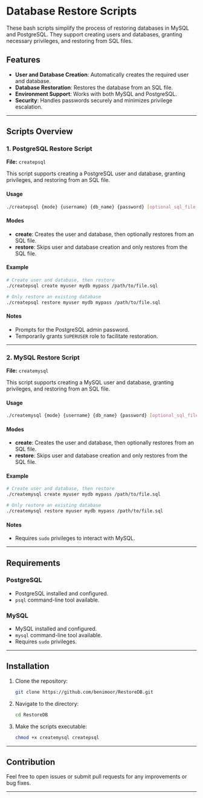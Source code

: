 # Database Restore Scripts

These bash scripts simplify the process of restoring databases in MySQL and PostgreSQL. They support creating users and databases, granting necessary privileges, and restoring from SQL files.

## Features

- **User and Database Creation**: Automatically creates the required user and database.
- **Database Restoration**: Restores the database from an SQL file.
- **Environment Support**: Works with both MySQL and PostgreSQL.
- **Security**: Handles passwords securely and minimizes privilege escalation.

---

## Scripts Overview

### 1. PostgreSQL Restore Script
**File:** `createpsql`

This script supports creating a PostgreSQL user and database, granting privileges, and restoring from an SQL file.

#### Usage
```bash
./createpsql {mode} {username} {db_name} {password} [optional_sql_file_path]
```

#### Modes
- **create**: Creates the user and database, then optionally restores from an SQL file.
- **restore**: Skips user and database creation and only restores from the SQL file.

#### Example
```bash
# Create user and database, then restore
./createpsql create myuser mydb mypass /path/to/file.sql

# Only restore an existing database
./createpsql restore myuser mydb mypass /path/to/file.sql
```

#### Notes
- Prompts for the PostgreSQL admin password.
- Temporarily grants `SUPERUSER` role to facilitate restoration.

---

### 2. MySQL Restore Script
**File:** `createmysql`

This script supports creating a MySQL user and database, granting privileges, and restoring from an SQL file.

#### Usage
```bash
./createmysql {mode} {username} {db_name} {password} [optional_sql_file_path]
```

#### Modes
- **create**: Creates the user and database, then optionally restores from an SQL file.
- **restore**: Skips user and database creation and only restores from the SQL file.

#### Example
```bash
# Create user and database, then restore
./createmysql create myuser mydb mypass /path/to/file.sql

# Only restore an existing database
./createmysql restore myuser mydb mypass /path/to/file.sql
```

#### Notes
- Requires `sudo` privileges to interact with MySQL.

---

## Requirements

### PostgreSQL
- PostgreSQL installed and configured.
- `psql` command-line tool available.

### MySQL
- MySQL installed and configured.
- `mysql` command-line tool available.
- Requires `sudo` privileges.

---

## Installation
1. Clone the repository:
   ```bash
   git clone https://github.com/benimoor/RestoreDB.git
   ```
2. Navigate to the directory:
   ```bash
   cd RestoreDB
   ```
3. Make the scripts executable:
   ```bash
   chmod +x createmysql createpsql
   ```

---

## Contribution
Feel free to open issues or submit pull requests for any improvements or bug fixes.

---
